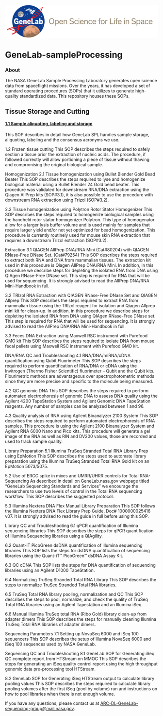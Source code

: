  <img src="NASA_GeneLab_logo-2019.png" align="middle" alt=""/>

# GeneLab-sampleProcessing

### About
The NASA GeneLab Sample Processing Laboratory generates open science data from spaceflight missions. Over the years, it has developed a set of standard operating procedures (SOPs) that it utilizes to generate high-quality standardized data. This repository houses these SOPs.


## Tissue Storage and Cutting ##
#### [1.1 Sample aliquoting, labeling and storage](GeneLab-sampleProcessing/SOP_text/1.1_sample_archiving_v1.0.md) ####
This SOP describes in detail how GeneLab SPL handles sample storage, aliquoting, labeling and the consensus acronyms we use.

1.2 Frozen tissue cutting
This SOP describes the steps required to safely section a tissue prior the extraction of nucleic acids. The procedure, if followed correctly will allow portioning a piece of tissue without thawing and compromising the original biological sample.

Homogenization
2.1 Tissue homogenization using Bullet Blender Gold Bead Beater
This SOP describes the steps required to lyse and homogenize biological material using a Bullet Blender 24 Gold bead beater. This procedure was validated for downstream RNA/DNA extraction using the Qiagen AllPrep kits (SOP#3.1), it is also possible to use the procedure with downstream RNA extraction using Trizol (SOP#3.2).

2.2 Tissue homogenization using Polytron Rotor Stator Homogenizer
This SOP describes the steps required to homogenize biological samples using the handheld rotor stator homogenizer Polytron. This type of homogenator allow for a larger lysis buffer volume and is used mainly for samples that require larger yield and/or not yet optimized for bead homogenization. This procedure is currently routinely used for mouse skin RNA extraction that requires a downstream Trizol extraction (SOP#3.2).

Extraction
3.1 QIAGEN AllPrep DNA/RNA Mini (Cat#80204) with QIAGEN RNase-Free DNase Set. (Cat#79254)
This SOP describes the steps required to extract both RNA and DNA from mammalian tissues. The extraction kit used in this procedure is Qiagen AllPrep DNA/RNA Mini. In addition, in this procedure we describe steps for depleting the isolated RNA from DNA using QIAgen RNase-Free DNase set. This step is required for RNA that will be used for sequencing. It is strongly advised to read the AllPrep DNA/RNA Mini-Handbook in full.

3.2 TRIzol RNA Extraction with QIAGEN RNase-Free DNase Set and QIAGEN Allprep
This SOP describes the steps required to extract RNA from mammalian tissue using the TRIzol reagent for isolation and Qiagen Allprep mini kit for clean-up. In addition, in this procedure we describe steps for depleting the isolated RNA from DNA using QIAgen RNase-Free DNase set. This step is required for RNA that will be used for sequencing. It is strongly advised to read the AllPrep DNA/RNA Mini-Handbook in full.

3.3 Feces DNA Extraction using Maxwell RSC instrument with Purefood GMO kit
This SOP describes the steps required to isolate DNA from mouse fecal pellets using Maxwell RSC instrument with Purefood GMO kit.

DNA/RNA QC and Troubleshooting
4.1 RNA/DNA/miRNA/cDNA quantification using Qubit Fluorimeter
This SOP describes the steps required to perform quantification of RNA/DNA or cDNA using the Invitrogen (Thermo Fisher Scientific) fluorimeter – Qubit and the Qubit kits. Flourimetric methods are advantageous over spectrophotometric methods since they are more precise and specific to the molecule being measured.

4.2 QC genomic DNA
This SOP describes the steps required to perform automated electrophoresis of genomic DNA to assess DNA quality using the Agilent 4200 TapeStation System and Agilent Genomic DNA TapeStation reagents. Any number of samples can be analyzed between 1 and 96.

4.3 Quality analysis of RNA using Agilent Bioanalyzer 2100 System
This SOP describes the steps required to perform automated electrophoresis of RNA samples. This procedure is using the Agilent 2100 Bioanalyzer System and Agilent RNA 6000 Nano and Pico kits. This procedure will generate a gel image of the RNA as well as RIN and DV200 values, those are recorded and used to track sample quality.

Library Preparation
5.1 Illumina TruSeq Stranded Total RNA Library Prep using EpMotion
This SOP describes the steps used to automate library preparation using the Illumina TruSeq Stranded Total RNA Gold kit on an EpMotion 5073/5075.

5.2 Use of ERCC spike in mixes and UMRR/UHRR controls for Total RNA-Sequencing
As described in detail on GeneLab.nasa.gov webpage titled “GeneLab Sequencing Standards and Services” we encourage the researchers to use two levels of control in the Total RNA sequencing workflow. This SOP describes the suggested protocol.

5.3 Illumina Nextera DNA Flex Manual Library Preparation
This SOP follows the Illumina Nextera DNA Flex Library Prep Guide, Doc# 1000000025416 v07. It is strongly advised to read the guide in full before using this SOP.

Library QC and Troubleshooting
6.1 qPCR quantification of Illumina sequencing libraries
This SOP describes the steps for qPCR quantification of Illumina Sequencing libraries using a QIAgility.

6.2 Quant-iT PicoGreen dsDNA quantification of Illumina sequencing libraries
This SOP lists the steps for dsDNA quantification of sequencing libraries using the Quant-iT™ PicoGreen™ dsDNA Assay Kit.

6.3 QC cDNA
This SOP lists the steps for DNA quantification of sequencing libraries using an Agilent D1000 TapeStation.

6.4 Normalizing TruSeq Stranded Total RNA Library
This SOP describes the steps to normalize TruSeq Stranded Total RNA libraries.

6.5 TruSeq Total RNA library pooling, normalization and QC
This SOP describes the steps to pool, normalize, and check the quality of TruSeq Total RNA libraries using an Agilent Tapestation and an Illumina iSeq.

6.6 Manual Illumina TruSeq total RNA (Ribo Gold) library clean-up from adapter dimers
This SOP describes the steps for manually cleaning Illumina TruSeq Total RNA libraries of adapter dimers.

Sequencing Parameters
7.1 Setting up NovaSeq 6000 and iSeq 100 sequencers
This SOP describes the setup of Illumina NovaSeq 6000 and iSeq 100 sequences used by NASA GeneLab.

Sequencing QC and Troubleshooting
8.1 GeneLab SOP for Generating iSeq QC complete report from HTStream on MMOC
This SOP describes the steps for generating an iSeq quality control report using the high throughput genomic data pre-processing tool HTStream.

8.2 GeneLab SOP for Generating iSeq HTStream output to calculate library pooling values
This SOP describes the steps required to calculate library pooling volumes after the first iSeq (pool by volume) run and instructions on how to pool libraries when there is not enough volume.

If you have any questions, please contact us at ARC-DL-GeneLab-sequencing-group@mail.nasa.gov.
